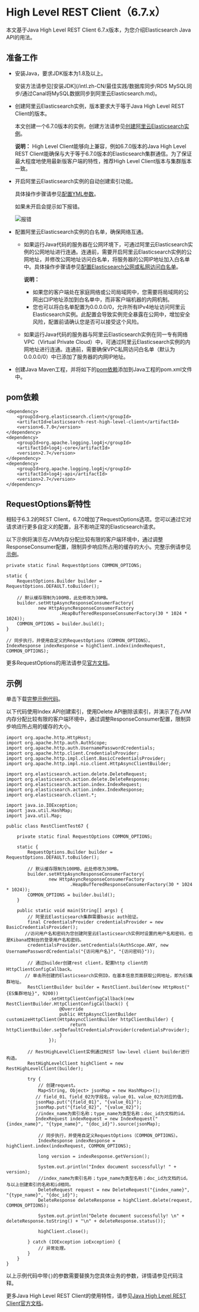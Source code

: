 # High Level REST Client（6.7.x）

本文基于Java High Level REST Client 6.7.x版本，为您介绍Elasticsearch Java API的用法。

## 准备工作

-   安装Java，要求JDK版本为1.8及以上。

    安装方法请参见[安装JDK](/intl.zh-CN/最佳实践/数据库同步/RDS MySQL同步/通过Canal将MySQL数据同步到阿里云Elasticsearch.md)。

-   创建阿里云Elasticsearch实例，版本要求大于等于Java High Level REST Client的版本。

    本文创建一个6.7.0版本的实例，创建方法请参见[创建阿里云Elasticsearch实例](/intl.zh-CN/Elasticsearch/管理实例/创建阿里云Elasticsearch实例.md)。

    **说明：** High Level Client能够向上兼容，例如6.7.0版本的Java High Level REST Client能确保与大于等于6.7.0版本的Elasticsearch集群通信。为了保证最大程度地使用最新版客户端的特性，推荐High Level Client版本与集群版本一致。

-   开启阿里云Elasticsearch实例的自动创建索引功能。

    具体操作步骤请参见[配置YML参数](/intl.zh-CN/Elasticsearch/ES集群配置/配置YML参数.md)。

    如果未开启会提示如下报错。

    ![报错](https://static-aliyun-doc.oss-accelerate.aliyuncs.com/assets/img/zh-CN/8769559951/p97345.png)

-   配置阿里云Elasticsearch实例的白名单，确保网络互通。
    -   如果运行Java代码的服务器在公网环境下，可通过阿里云Elasticsearch实例的公网地址进行连通。连通前，需要开启阿里云Elasticsearch实例的公网地址，并修改公网地址访问白名单，将服务器的公网IP地址加入白名单中。具体操作步骤请参见[配置Elasticsearch公网或私网访问白名单](/intl.zh-CN/Elasticsearch/安全配置/配置ES公网或私网访问白名单.md)。

        **说明：**

        -   如果您的客户端处在家庭网络或公司局域网中，您需要将局域网的公网出口IP地址添加到白名单中，而非客户端机器的内网机制。
        -   您也可以将白名单配置为0.0.0.0/0，允许所有IPv4地址访问阿里云Elasticsearch实例。此配置会导致实例完全暴露在公网中，增加安全风险，配置前请确认您是否可以接受这个风险。
    -   如果运行Java代码的服务器与阿里云Elasticsearch实例在同一专有网络VPC（Virtual Private Cloud）中，可通过阿里云Elasticsearch实例的内网地址进行连通。连通前，需要确保VPC私网访问白名单（默认为0.0.0.0/0）中已添加了服务器的内网IP地址。
-   创建Java Maven工程，并将如下的[pom依赖](#section_ktg_ufa_71x)添加到Java工程的pom.xml文件中。

## pom依赖

```
<dependency>
    <groupId>org.elasticsearch.client</groupId>
    <artifactId>elasticsearch-rest-high-level-client</artifactId>
    <version>6.7.0</version>
</dependency>
<dependency>
    <groupId>org.apache.logging.log4j</groupId>
    <artifactId>log4j-core</artifactId>
    <version>2.7</version>
</dependency>
<dependency>
    <groupId>org.apache.logging.log4j</groupId>
    <artifactId>log4j-api</artifactId>
    <version>2.7</version>
</dependency>
```

## RequestOptions新特性

相较于6.3.2的REST Client，6.7.0增加了RequestOptions选项。您可以通过它对请求进行更多自定义的配置，且不影响正常的Elasticsearch请求。

以下示例将演示在JVM内存分配比较有限的客户端环境中，通过调整ResponseConsumer配置，限制异步响应所占用的缓存的大小。完整示例请参见[示例](#section_8o2_u21_w9c)。

```
private static final RequestOptions COMMON_OPTIONS;

static {
    RequestOptions.Builder builder = RequestOptions.DEFAULT.toBuilder();

    // 默认缓存限制为100MB，此处修改为30MB。
    builder.setHttpAsyncResponseConsumerFactory(
            new HttpAsyncResponseConsumerFactory
                    .HeapBufferedResponseConsumerFactory(30 * 1024 * 1024));
    COMMON_OPTIONS = builder.build();
}
```

```
// 同步执行，并使用自定义的RequestOptions（COMMON_OPTIONS）。
IndexResponse indexResponse = highClient.index(indexRequest, COMMON_OPTIONS);
```

更多RequestOptions的用法请参见[官方文档](https://www.elastic.co/guide/en/elasticsearch/client/java-rest/6.7/java-rest-low-usage-requests.html#java-rest-low-usage-request-options)。

## 示例

单击下载[完整示例代码](https://docs-aliyun.cn-hangzhou.oss.aliyun-inc.com/assets/attach/33813/cn_zh/1593402377566/es6.7-demo.zip)。

以下代码使用Index API创建索引，使用Delete API删除该索引，并演示了在JVM内存分配比较有限的客户端环境中，通过调整ResponseConsumer配置，限制异步响应所占用的缓存的大小。

```
import org.apache.http.HttpHost;
import org.apache.http.auth.AuthScope;
import org.apache.http.auth.UsernamePasswordCredentials;
import org.apache.http.client.CredentialsProvider;
import org.apache.http.impl.client.BasicCredentialsProvider;
import org.apache.http.impl.nio.client.HttpAsyncClientBuilder;

import org.elasticsearch.action.delete.DeleteRequest;
import org.elasticsearch.action.delete.DeleteResponse;
import org.elasticsearch.action.index.IndexRequest;
import org.elasticsearch.action.index.IndexResponse;
import org.elasticsearch.client.*;

import java.io.IOException;
import java.util.HashMap;
import java.util.Map;

public class RestClientTest67 {

    private static final RequestOptions COMMON_OPTIONS;

    static {
        RequestOptions.Builder builder = RequestOptions.DEFAULT.toBuilder();

        // 默认缓存限制为100MB，此处修改为30MB。
        builder.setHttpAsyncResponseConsumerFactory(
                new HttpAsyncResponseConsumerFactory
                        .HeapBufferedResponseConsumerFactory(30 * 1024 * 1024));
        COMMON_OPTIONS = builder.build();
    }

    public static void main(String[] args) {
        // 阿里云Elasticsearch集群需要basic auth验证。
        final CredentialsProvider credentialsProvider = new BasicCredentialsProvider();
       //访问用户名和密码为您创建阿里云Elasticsearch实例时设置的用户名和密码，也是Kibana控制台的登录用户名和密码。
        credentialsProvider.setCredentials(AuthScope.ANY, new UsernamePasswordCredentials("{访问用户名}", "{访问密码}"));

        // 通过builder创建rest client，配置http client的HttpClientConfigCallback。
       // 单击所创建的Elasticsearch实例ID，在基本信息页面获取公网地址，即为ES集群地址。
        RestClientBuilder builder = RestClient.builder(new HttpHost("{ES集群地址}", 9200))
                .setHttpClientConfigCallback(new RestClientBuilder.HttpClientConfigCallback() {
                    @Override
                    public HttpAsyncClientBuilder customizeHttpClient(HttpAsyncClientBuilder httpClientBuilder) {
                        return httpClientBuilder.setDefaultCredentialsProvider(credentialsProvider);
                    }
                });

        // RestHighLevelClient实例通过REST low-level client builder进行构造。
        RestHighLevelClient highClient = new RestHighLevelClient(builder);

        try {
            // 创建request。
            Map<String, Object> jsonMap = new HashMap<>();
           // field_01、field_02为字段名，value_01、value_02为对应的值。
           jsonMap.put("{field_01}", "{value_01}");
           jsonMap.put("{field_02}", "{value_02}");
           //index_name为索引名称；type_name为类型名称；doc_id为文档的id。
           IndexRequest indexRequest = new IndexRequest("{index_name}", "{type_name}", "{doc_id}").source(jsonMap);

            // 同步执行，并使用自定义RequestOptions（COMMON_OPTIONS）。
            IndexResponse indexResponse = highClient.index(indexRequest, COMMON_OPTIONS);

            long version = indexResponse.getVersion();

            System.out.println("Index document successfully! " + version);
            //index_name为索引名称；type_name为类型名称；doc_id为文档的id。与以上创建索引的名称和id相同。
            DeleteRequest request = new DeleteRequest("{index_name}", "{type_name}", "{doc_id}");
            DeleteResponse deleteResponse = highClient.delete(request, COMMON_OPTIONS);

            System.out.println("Delete document successfully! \n" + deleteResponse.toString() + "\n" + deleteResponse.status());

            highClient.close();

        } catch (IOException ioException) {
            // 异常处理。
        }
    }
}
```

以上示例代码中带`{}`的参数需要替换为您具体业务的参数，详情请参见代码注释。

更多Java High Level REST Client的使用特性，请参见[Java High Level REST Client官方文档](https://www.elastic.co/guide/en/elasticsearch/client/java-rest/6.7/java-rest-high.html)。

